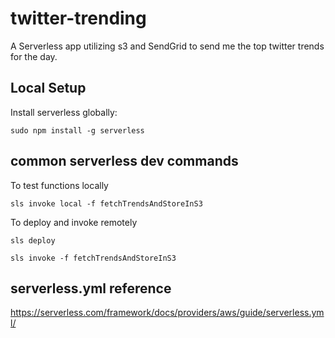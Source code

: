 # twitter-trending

A Serverless app utilizing s3 and SendGrid to send me the top twitter trends for the day.

## Local Setup

Install serverless globally:

`sudo npm install -g serverless`

## common serverless dev commands

To test functions locally

`sls invoke local -f fetchTrendsAndStoreInS3`

To deploy and invoke remotely

`sls deploy`

`sls invoke -f fetchTrendsAndStoreInS3`

## serverless.yml reference

https://serverless.com/framework/docs/providers/aws/guide/serverless.yml/
